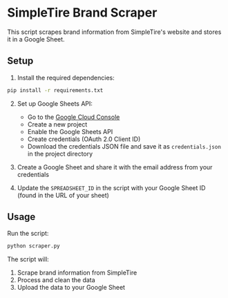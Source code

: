 # SimpleTire Brand Scraper

This script scrapes brand information from SimpleTire's website and stores it in a Google Sheet.

## Setup

1. Install the required dependencies:
```bash
pip install -r requirements.txt
```

2. Set up Google Sheets API:
   - Go to the [Google Cloud Console](https://console.cloud.google.com/)
   - Create a new project
   - Enable the Google Sheets API
   - Create credentials (OAuth 2.0 Client ID)
   - Download the credentials JSON file and save it as `credentials.json` in the project directory

3. Create a Google Sheet and share it with the email address from your credentials

4. Update the `SPREADSHEET_ID` in the script with your Google Sheet ID (found in the URL of your sheet)

## Usage

Run the script:
```bash
python scraper.py
```

The script will:
1. Scrape brand information from SimpleTire
2. Process and clean the data
3. Upload the data to your Google Sheet 